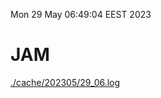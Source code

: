 Mon 29 May 06:49:04 EEST 2023
# JAM
<a href='./cache/202305/29_06.log'>./cache/202305/29_06.log</a>

